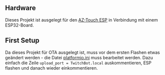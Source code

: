 ## Hardware

Dieses Projekt ist ausgelegt für den [AZ-Touch ESP](https://www.hwhardsoft.de/deutsch/projekte/arduitouch-esp/) in Verbindung mit einem ESP32-Board.

## First Setup

Da dieses Projekt für OTA ausgelegt ist, muss vor dem ersten Flashen etwas geändert werden - die Datei [platformio.ini](https://github.com/quotschmacher/twitch_things/blob/master/bandit_bot_touch/platformio.ini) muss bearbeitet werden. Dazu einfach die Zeile
```upload_port = TwitchBot.local```
auskommentieren, ESP flashen und danach wieder einkommentieren.
